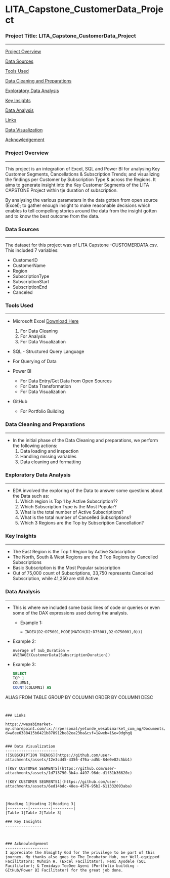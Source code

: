 # LITA_Capstone_CustomerData_Project

### Project Title: LITA_Capstone_CustomerData_Project
------------------

[Project Overview](#project-overview)

[Data Sources](#data-sources)

[Tools Used](#tools-used)

[Data Cleaning and Preparations](#data-cleaning-and-preparations)

[Exploratory Data Analysis](#exploratory-data-analysis)

[Key Insights](#key-insights)

[Data Analysis](#data-analysis)

[Links](#links)

[Data Visualization](#data-visualization)

[Acknowledgement](#acknowledgement)

### Project Overview
-------------------
This project is an integration of Excel, SQL and Power BI for analysing Key Customer Segments, Cancellations & Subscription Trends; and visualizing the findings per Customer by Subscription Type & across the Regions. It aims to generate insight into the Key Customer Segments of the LITA CAPSTONE Project within tje duration of subscription. 

By analysing the various parameters in the data gotten from open source (Excel); to gather enough insight to make reasonable decisions which enables to tell compelling stories around the data from the insight gotten and to know the best outcome from the data.

### Data Sources
----------------
The dataset for this project was of LITA Capstone -CUSTOMERDATA.csv. This included 7 variables:
 - CustomerID
 - CustomerName
 - Region
 - SubscriptionType
 - SubscriptionStart
 - SubscriptionEnd
 - Canceled

### Tools Used
--------------

- Microsoft Excel [Download Here](http://www.microsoft.com)
  1. For Data Cleaning
  2. For Analysis
  3. For Data Visualization

 - SQL - Structured Query Language
  - For Querying of Data

- Power BI
  - For Data Entry/Get Data from Open Sources
  - For Data Transformation
  - For Data Visualization
 
- GitHub
  - For Portfolio Building

### Data Cleaning and Preparations
-----------------------------------
- In the initial phase of the Data Cleaning and preparations, we perform the following actions:
  1. Data loading and inspection
  2. Handling missing variables
  3. Data cleaning and formatting

### Exploratory Data Analysis
-----------------------------
- EDA involved the exploring of the Data to answer some questions about the Data such as:
  1. Which region is Top 1 by Active Subscription??
  2. Which Subscription Type is the Most Popular?
  3. What is the total number of Active Subscriptions?
  4. What is the total number of Cancelled Subscriptions?
  5. Which 3 Regions are the Top by Subscription Cancellation?

### Key Insights
----------------
- The East Region is the Top 1 Region by Active Subscription
- The North, South & West Regions are the 3 Top Regions by Cancelled Subscriptions
- Basic Subscription is the Most Popular subscription
- Out of 75,000 count of Subscriptions, 33,750 represents Cancelled Subscription, while 41,250 are still Active.

### Data Analysis
-----------------
- This is where we included some basic lines of code or queries or even some of the DAX expressions used during the analysis.
  
  - Example 1:
    ~~~MS-EXCEL
    = INDEX(D2:D75001,MODE(MATCH(D2:D75001,D2:D750001,0)))
    ~~~

 - Example 2:
   ~~~POWER BI
   Average of Sub_Duration = AVERAGE(CustomerData[SubscriptionDuration])
   ~~~

- Example 3:
   ~~~SQL
   SELECT
   TOP 1
   COLUMN1,
   COUNT(COLUMN1) AS
ALIAS
FROM TABLE
GROUP BY COLUMN1
ORDER BY COLUMN1 DESC
   ~~~


### Links
-------
https://wesabimarket-my.sharepoint.com/:x:/r/personal/yetunde_wesabimarket_com_ng/Documents/Desktop/LITA/LITA%20PROJECTS/LITA%20Capstone%20Dataset.xlsx?d=w6ee6388415b6421b878912be82ea23ba&csf=1&web=1&e=9dghgQ


### Data Visualization
-----------------------
![SUBSCRIPTION TRENDS](https://github.com/user-attachments/assets/12e3cd45-4356-476a-ad5b-84e0e82c5bb1)

![KEY CUSTOMER SEGMENTS](https://github.com/user-attachments/assets/1d713790-3b4a-4497-96dc-d1f31b36620c)

![KEY CUSTOMER SEGMENTS1](https://github.com/user-attachments/assets/6ed14bdc-48ea-4576-95b2-611332093aba)



|Heading 1|Heading 2|Heading 3|
|---------|---------|---------|
|Table 1|Table 2|Table 3|

### Key Insights
----------------



### Acknowledgement
-------------------
I appreciate the Almighty God for the privilege to be part of this journey. My thanks also goes to The Incubator Hub, our Well-equipped Facilitators: Muhsin H. (Excel Facilitator); Femi Ayodele (SQL Facilitator); & Temidayo TeeDee Ayeni (Portfolio building - GItHub/Power BI Facilitator) for the great job done.

